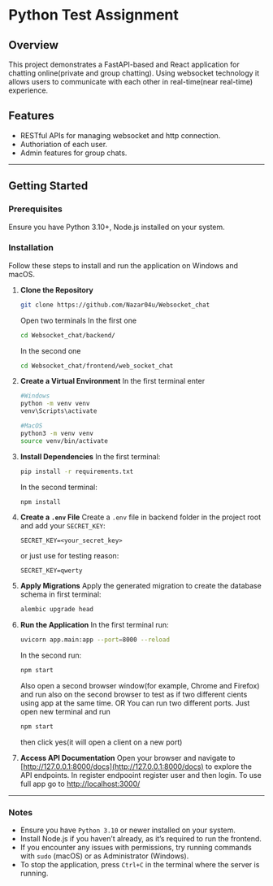 # Python Test Assignment

## Overview
This project demonstrates a FastAPI-based and React application for chatting online(private and group chatting).
Using websocket technology it allows users to communicate with each other in real-time(near real-time) experience.

## Features
- RESTful APIs for managing websocket and http connection.
- Authoriation of each user.
- Admin features for group chats.

---

## Getting Started

### Prerequisites
Ensure you have Python 3.10+, Node.js installed on your system.

### Installation

Follow these steps to install and run the application on Windows and macOS.

1. **Clone the Repository**
   ```bash
   git clone https://github.com/Nazar04u/Websocket_chat
   ```
   Open two terminals
   In the first one
   ```bash
   cd Websocket_chat/backend/
   ```
   In the second one
   ```bash
   cd Websocket_chat/frontend/web_socket_chat
   ```

2. **Create a Virtual Environment**
    In the first terminal enter
   ```bash
   #Windows
   python -m venv venv
   venv\Scripts\activate
   
   #MacOS
   python3 -m venv venv
   source venv/bin/activate
   ```


3. **Install Dependencies**
    In the first terminal:
   ```bash
   pip install -r requirements.txt
   ```
   In the second terminal:
   ```bash
   npm install
   ```

4. **Create a `.env` File**
   Create a `.env` file in backend folder in the project root and add your `SECRET_KEY`:
   ```plaintext
   SECRET_KEY=<your_secret_key>
   ```
   or just use for testing reason:
   ```plaintext
   SECRET_KEY=qwerty
   ```

5. **Apply Migrations**
   Apply the generated migration to create the database schema in first terminal:
   ```bash
   alembic upgrade head
   ```

6. **Run the Application**
    In the first terminal run:
   ```bash
   uvicorn app.main:app --port=8000 --reload
   ```
   In the second run:
   ```bash
   npm start
   ```
   Also open a second browser window(for example, Chrome and Firefox) and run also on the second browser
   to test as if two different cients using app at the same time.
    OR
   You can run two different ports.
   Just open new terminal and run
   ```bash
   npm start
   ```
   then click yes(it will open a client on a new port)

7. **Access API Documentation**
   Open your browser and navigate to [http://127.0.0.1:8000/docs](http://127.0.0.1:8000/docs) to explore the API endpoints.
   In register endpooint register user and then login.
   To use full app go to  [http://localhost:3000/](http://localhost:3000/)
---

### Notes

- Ensure you have `Python 3.10` or newer installed on your system.
- Install Node.js if you haven’t already, as it’s required to run the frontend.
- If you encounter any issues with permissions, try running commands with `sudo` (macOS) or as Administrator (Windows).
- To stop the application, press `Ctrl+C` in the terminal where the server is running.
